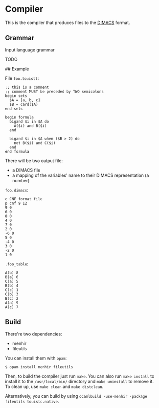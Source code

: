 # Compiler

This is the compiler that produces files to the
[DIMACS](http://www.satcompetition.org/2009/format-benchmarks2009.html) format.

## Grammar

Input language grammar

TODO

## Example

File `foo.touistl`:
```
;; this is a comment
;; comment MUST be preceded by TWO semicolons
begin sets
  $A = [a, b, c]
  $B = card($A)
end sets

begin formula
  bigand $i in $A do
    A($i) and B($i)
  end

  bigand $i in $A when ($B > 2) do
    not B($i) and C($i)
  end
end formula
```

There will be two output file:
- a DIMACS file
- a mapping of the variables' name to their DIMACS representation (a number)

`foo.dimacs`:
```
c CNF format file
p cnf 9 12
9 0
6 0
8 0
4 0
7 0
2 0
-6 0
5 0
-4 0
3 0
-2 0
1 0
```

`.foo_table`:
```
A(b) 8
B(a) 6
C(a) 5
B(b) 4
C(c) 1
C(b) 3
B(c) 2
A(a) 9
A(c) 7
```

## Build

There're two dependencies:
- menhir
- fileutils

You can install them with `opam`:
```
$ opam install menhir fileutils
```

Then, to build the compiler just run `make`.
You can also run `make install` to install it to the `/usr/local/bin/` directory
and `make uninstall` to remove it.
To clean up, use `make clean` and `make distclean`.

Alternatively, you can build by using `ocamlbuild -use-menhir -package fileutils
touistc.native`.
